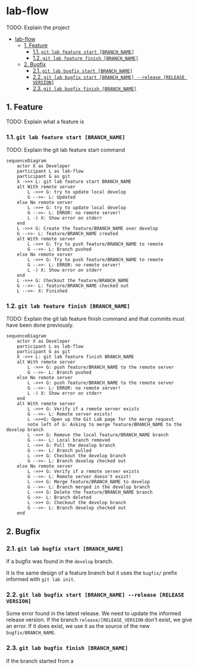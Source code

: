 # lab-flow

TODO: Explain the project

- [lab-flow](#lab-flow)
  - [1. Feature](#1-feature)
    - [1.1. `git lab feature start [BRANCH_NAME]`](#11-git-lab-feature-start-branch_name)
    - [1.2. `git lab feature finish [BRANCH_NAME]`](#12-git-lab-feature-finish-branch_name)
  - [2. Bugfix](#2-bugfix)
    - [2.1. `git lab bugfix start [BRANCH_NAME]`](#21-git-lab-bugfix-start-branch_name)
    - [2.2. `git lab bugfix start [BRANCH_NAME] --release [RELEASE VERSION]`](#22-git-lab-bugfix-start-branch_name---release-release-version)
    - [2.3. `git lab bugfix finish [BRANCH_NAME]`](#23-git-lab-bugfix-finish-branch_name)

## 1. Feature

TODO: Explain what a feature is

### 1.1. `git lab feature start [BRANCH_NAME]`

TODO: Explain the git lab feature start command

```mermaid
sequenceDiagram
    actor X as Developer
    participant L as lab-flow
    participant G as git
    X ->>+ L: git lab feature start BRANCH_NAME
    alt With remote server
        L ->>+ G: try to update local develop
        G -->>- L: Updated
    else No remote server
        L ->>+ G: try to update local develop
        G -->>- L: ERROR: no remote server!
        L -) X: Show error on stderr
    end
    L ->>+ G: Create the feature/BRANCH_NAME over develop
    G -->>- L: feature/BRANCH_NAME created
    alt With remote server
        L ->>+ G: Try to push feature/BRANCH_NAME to remote
        G -->>- L: Branch pushed
    else No remote server
        L ->>+ G: Try to push feature/BRANCH_NAME to remote
        G -->>- L: ERROR: no remote server!
        L -) X: Show error on stderr
    end
    L ->>+ G: Checkout the feature/BRANCH_NAME
    G -->>- L: feature/BRANCH_NAME checked out
    L -->>- X: Finished
```

### 1.2. `git lab feature finish [BRANCH_NAME]`

TODO: Explain the git lab feature finish command and that commits must have been done previously.

```mermaid
sequenceDiagram
    actor X as Developer
    participant L as lab-flow
    participant G as git
    X ->>+ L: git lab feature finish BRANCH_NAME
    alt With remote server
        L ->>+ G: push feature/BRANCH_NAME to the remote server
        G -->>- L: Branch pushed
    else No remote server
        L ->>+ G: push feature/BRANCH_NAME to the remote server
        G -->>- L: ERROR: no remote server!
        L -) X: Show error on stderr
    end
    alt With remote server
        L ->>+ G: Verify if a remote server exists
        G -->>- L: Remote server exists!
        L ->>+G: Open up the Git Lab page for the merge request
        note left of G: Asking to merge feature/BRANCH_NAME to the develop branch
        L ->>+ G: Remove the local feature/BRANCH_NAME branch
        G -->>- L: Local branch removed
        L ->>+ G: Pull the develop branch
        G -->>- L: Branch pulled
        L ->>+ G: Checkout the develop branch
        G -->>- L: Branch develop checked out 
    else No remote server
        L ->>+ G: Verify if a remote server exists
        G -->>- L: Remote server doesn't exist!
        L ->>+ G: Merge feature/BRANCH_NAME to develop
        G -->>- L: Branch merged in the develop branch
        L ->>+ G: Delete the feature/BRANCH_NAME branch
        G ->>- L: Branch deleted
        L ->>+ G: Checkout the develop branch
        G -->>- L: Branch develop checked out
    end
```

## 2. Bugfix

### 2.1. `git lab bugfix start [BRANCH_NAME]`

If a bugfix was found in the `develop` branch.

It is the same design of a feature branch but it uses the `bugfix/` prefix informed with `git lab init`.

### 2.2. `git lab bugfix start [BRANCH_NAME] --release [RELEASE VERSION]`

Some error found in the latest release. We need to update the informed release version. If the branch `release/[RELEASE_VERSION` don't exist, we give an error. If it does exist, we use it as the source of the new `bugfix/BRANCH_NAME`.

### 2.3. `git lab bugfix finish [BRANCH_NAME]`

If the branch started from a 
